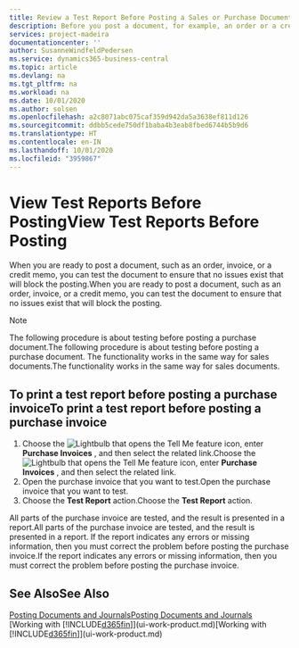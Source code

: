 ```yaml
---
title: Review a Test Report Before Posting a Sales or Purchase Document | Microsoft Docs
description: Before you post a document, for example, an order or a credit memo, you can test and review it to check for errors that might block posting.
services: project-madeira
documentationcenter: ''
author: SusanneWindfeldPedersen
ms.service: dynamics365-business-central
ms.topic: article
ms.devlang: na
ms.tgt_pltfrm: na
ms.workload: na
ms.date: 10/01/2020
ms.author: solsen
ms.openlocfilehash: a2c8071abc075caf359d942da5a3638ef811d126
ms.sourcegitcommit: ddbb5cede750df1baba4b3eab8fbed6744b5b9d6
ms.translationtype: HT
ms.contentlocale: en-IN
ms.lasthandoff: 10/01/2020
ms.locfileid: "3959867"
---
```

# <a name="view-test-reports-before-posting"></a><span data-ttu-id="9093d-103">View Test Reports Before Posting</span><span class="sxs-lookup"><span data-stu-id="9093d-103">View Test Reports Before Posting</span></span>
<span data-ttu-id="9093d-104">When you are ready to post a document, such as an order, invoice, or a credit memo, you can test the document to ensure that no issues exist that will block the posting.</span><span class="sxs-lookup"><span data-stu-id="9093d-104">When you are ready to post a document, such as an order, invoice, or a credit memo, you can test the document to ensure that no issues exist that will block the posting.</span></span>

> [!NOTE]  
>   <span data-ttu-id="9093d-105">The following procedure is about testing before posting a purchase document.</span><span class="sxs-lookup"><span data-stu-id="9093d-105">The following procedure is about testing before posting a purchase document.</span></span> <span data-ttu-id="9093d-106">The functionality works in the same way for sales documents.</span><span class="sxs-lookup"><span data-stu-id="9093d-106">The functionality works in the same way for sales documents.</span></span>

## <a name="to-print-a-test-report-before-posting-a-purchase-invoice"></a><span data-ttu-id="9093d-107">To print a test report before posting a purchase invoice</span><span class="sxs-lookup"><span data-stu-id="9093d-107">To print a test report before posting a purchase invoice</span></span>
1. <span data-ttu-id="9093d-108">Choose the ![Lightbulb that opens the Tell Me feature](media/ui-search/search_small.png "Tell me what you want to do") icon, enter **Purchase Invoices** , and then select the related link.</span><span class="sxs-lookup"><span data-stu-id="9093d-108">Choose the ![Lightbulb that opens the Tell Me feature](media/ui-search/search_small.png "Tell me what you want to do") icon, enter **Purchase Invoices** , and then select the related link.</span></span>
2. <span data-ttu-id="9093d-109">Open the purchase invoice that you want to test.</span><span class="sxs-lookup"><span data-stu-id="9093d-109">Open the purchase invoice that you want to test.</span></span>
3. <span data-ttu-id="9093d-110">Choose the **Test Report** action.</span><span class="sxs-lookup"><span data-stu-id="9093d-110">Choose the **Test Report** action.</span></span>  

<span data-ttu-id="9093d-111">All parts of the purchase invoice are tested, and the result is presented in a report.</span><span class="sxs-lookup"><span data-stu-id="9093d-111">All parts of the purchase invoice are tested, and the result is presented in a report.</span></span> <span data-ttu-id="9093d-112">If the report indicates any errors or missing information, then you must correct the problem before posting the purchase invoice.</span><span class="sxs-lookup"><span data-stu-id="9093d-112">If the report indicates any errors or missing information, then you must correct the problem before posting the purchase invoice.</span></span>

## <a name="see-also"></a><span data-ttu-id="9093d-113">See Also</span><span class="sxs-lookup"><span data-stu-id="9093d-113">See Also</span></span>
[<span data-ttu-id="9093d-114">Posting Documents and Journals</span><span class="sxs-lookup"><span data-stu-id="9093d-114">Posting Documents and Journals</span></span>](ui-post-documents-journals.md)  
<span data-ttu-id="9093d-115">[Working with [!INCLUDE[d365fin](includes/d365fin_md.md)]](ui-work-product.md)</span><span class="sxs-lookup"><span data-stu-id="9093d-115">[Working with [!INCLUDE[d365fin](includes/d365fin_md.md)]](ui-work-product.md)</span></span>
